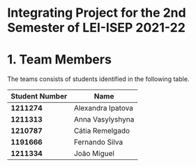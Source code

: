# Integrating Project for the 2nd Semester of LEI-ISEP 2021-22

# 1. Team Members

The teams consists of students identified in the following table.

| Student Number        | Name                         |
|---------------------- | ---------------------------- |
| **1211274**           | Alexandra Ipatova            |
| **1211313**           | Anna Vasylyshyna             |
| **1210787**           | Cátia Remelgado              |
| **1191666**           | Fernando Silva               |
| **1211334**           | João Miguel                  |

